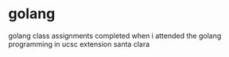 # golang
golang class assignments completed when i attended the golang programming in ucsc extension santa clara 
